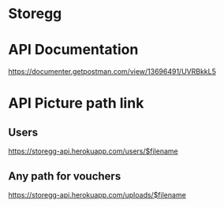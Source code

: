 # Storegg
# API Documentation
https://documenter.getpostman.com/view/13696491/UVRBkkL5

# API Picture path link
## Users
https://storegg-api.herokuapp.com/users/$filename
## Any path for vouchers
https://storegg-api.herokuapp.com/uploads/$filename